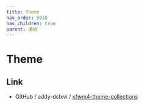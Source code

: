 ```yaml
---
title: Theme
nav_order: 9010
has_children: true
parent: 連結
---
```



# Theme


## Link

* GitHub / addy-dclxvi / [xfwm4-theme-collections](https://github.com/addy-dclxvi/xfwm4-theme-collections)

